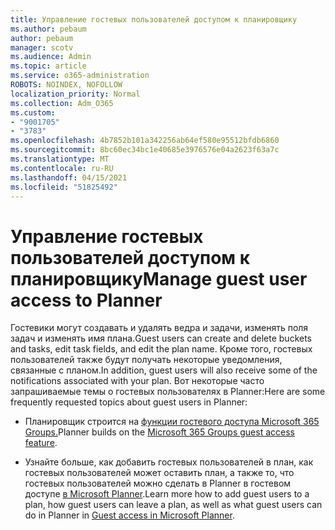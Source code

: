 ```yaml
---
title: Управление гостевых пользователей доступом к планировщику
ms.author: pebaum
author: pebaum
manager: scotv
ms.audience: Admin
ms.topic: article
ms.service: o365-administration
ROBOTS: NOINDEX, NOFOLLOW
localization_priority: Normal
ms.collection: Adm_O365
ms.custom:
- "9001705"
- "3783"
ms.openlocfilehash: 4b7852b101a342256ab64ef580e95512bfdb6860
ms.sourcegitcommit: 8bc60ec34bc1e40685e3976576e04a2623f63a7c
ms.translationtype: MT
ms.contentlocale: ru-RU
ms.lasthandoff: 04/15/2021
ms.locfileid: "51825492"
---
```

# <a name="manage-guest-user-access-to-planner"></a><span data-ttu-id="5159a-102">Управление гостевых пользователей доступом к планировщику</span><span class="sxs-lookup"><span data-stu-id="5159a-102">Manage guest user access to Planner</span></span>

<span data-ttu-id="5159a-103">Гостевики могут создавать и удалять ведра и задачи, изменять поля задач и изменять имя плана.</span><span class="sxs-lookup"><span data-stu-id="5159a-103">Guest users can create and delete buckets and tasks, edit task fields, and edit the plan name.</span></span> <span data-ttu-id="5159a-104">Кроме того, гостевых пользователей также будут получать некоторые уведомления, связанные с планом.</span><span class="sxs-lookup"><span data-stu-id="5159a-104">In addition, guest users will also receive some of the notifications associated with your plan.</span></span> <span data-ttu-id="5159a-105">Вот некоторые часто запрашиваемые темы о гостевых пользователях в Planner:</span><span class="sxs-lookup"><span data-stu-id="5159a-105">Here are some frequently requested topics about guest users in Planner:</span></span>

- <span data-ttu-id="5159a-106">Планировщик строится на [функции гостевого доступа Microsoft 365 Groups.](https://support.office.com/article/Adding-guests-to-Office-365-Groups-bfc7a840-868f-4fd6-a390-f347bf51aff6)</span><span class="sxs-lookup"><span data-stu-id="5159a-106">Planner builds on the [Microsoft 365 Groups guest access feature](https://support.office.com/article/Adding-guests-to-Office-365-Groups-bfc7a840-868f-4fd6-a390-f347bf51aff6).</span></span> 

- <span data-ttu-id="5159a-107">Узнайте больше, как добавить гостевых пользователей в план, как гостевых пользователей может оставить план, а также то, что гостевых пользователей можно сделать в Planner в гостевом доступе [в Microsoft Planner](https://support.office.com/article/Guest-access-in-Microsoft-Planner-cc5d7f96-dced-4da4-ab62-08c72d9759c6).</span><span class="sxs-lookup"><span data-stu-id="5159a-107">Learn more how to add guest users to a plan, how guest users can leave a plan, as well as what guest users can do in Planner in [Guest access in Microsoft Planner](https://support.office.com/article/Guest-access-in-Microsoft-Planner-cc5d7f96-dced-4da4-ab62-08c72d9759c6).</span></span>
